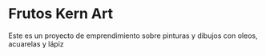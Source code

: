 <h1>Frutos Kern Art</h1>

<p>Este es un proyecto de emprendimiento sobre pinturas y dibujos con oleos, acuarelas y lápiz</p>
